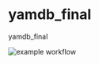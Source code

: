 # yamdb_final
yamdb_final

![example workflow](https://github.com/teles04/yamdb_final/actions/workflows/yamdb_workflow.yml/badge.svg)
